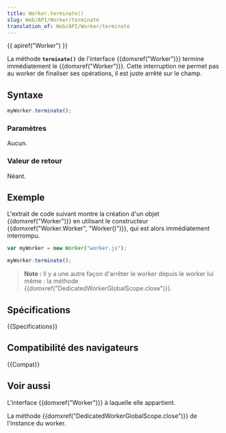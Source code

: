 ```yaml
---
title: Worker.terminate()
slug: Web/API/Worker/terminate
translation_of: Web/API/Worker/terminate
---
```


{{ apiref("Worker") }}

La méthode **`terminate()`** de l'interface {{domxref("Worker")}} termine immédiatement le {{domxref("Worker")}}. Cette interruption ne permet pas au worker de finaliser ses opérations, il est juste arrêté sur le champ.

## Syntaxe

```js
myWorker.terminate();
```

### Paramètres

Aucun.

### Valeur de retour

Néant.

## Exemple

L'extrait de code suivant montre la création d'un objet {{domxref("Worker")}} en utilisant le constructeur {{domxref("Worker.Worker", "Worker()")}}, qui est alors immédiatement interrompu.

```js
var myWorker = new Worker("worker.js");

myWorker.terminate();
```
> **Note :** Il y a une autre façon d'arrêter le worker depuis le worker lui même : la méthode {{domxref("DedicatedWorkerGlobalScope.close")}}.

## Spécifications

{{Specifications}}

## Compatibilité des navigateurs

{{Compat}}

## Voir aussi

L'interface {{domxref("Worker")}} à laquelle elle appartient.

La méthode {{domxref("DedicatedWorkerGlobalScope.close")}} de l'instance du worker.

